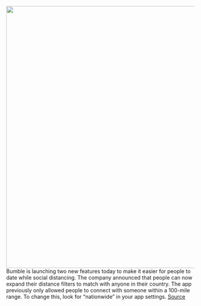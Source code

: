 <img src='https://cdn.vox-cdn.com/thumbor/W5UB4t98VcteVRTBx1Eatbra9-Q=/0x0:4233x2822/1200x800/filters:focal(1779x1073:2455x1749)/cdn.vox-cdn.com/uploads/chorus_image/image/66650633/bumble.0.jpg' width='700px' /><br/>
Bumble is launching two new features today to make it easier for people to date while social distancing. The company announced that people can now expand their distance filters to match with anyone in their country. The app previously only allowed people to connect with someone within a 100-mile range. To change this, look for “nationwide” in your app settings.
<a href='https://www.theverge.com/2020/4/14/21220574/bumble-location-virtual-dating-update-video-voice-call-donation'> Source <a/>